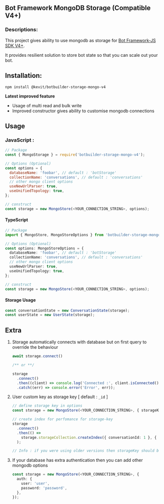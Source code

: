 Bot Framework MongoDB Storage (Compatible V4+)
--------------------------------

### Descriptions:

This project gives ability to use mongodb as storage for [Bot Framework-JS SDK V4+](https://github.com/Microsoft/botbuilder-js).

It provides resilient solution to store bot state so that you can scale out your bot.



## Installation:
```
npm install @kevit/botbuilder-storage-mongo-v4
```

**Latest improved feature**

- Usage of multi read and bulk write
- Improved constructor gives ability to customise mongodb connections



## Usage

### JavaScript : 

```javascript
// Package
const { MongoStorage } = require('botbuilder-storage-mongo-v4');

// Options (Optional)
const options = {
  databaseName: 'foobar', // default : 'botStorage'
  collectionName: 'conversations', // default : 'conversations'
  // other mongo client options
  useNewUrlParser: true,
  useUnifiedTopology: true,
};

// construct
const storage = new MongoStore(<YOUR_CONNECTION_STRING>, options);
```

#### TypeScript

``` typescript
// Package
import { MongoStore, MongoStoreOptions } from 'botbuilder-storage-mongo-v4';

// Options (Optional)
const options: MongoStoreOptions = {
  databaseName: 'foobar', // default : 'botStorage'
  collectionName: 'conversations', // default : 'conversations'
  // other mongo client options
  useNewUrlParser: true,
  useUnifiedTopology: true,
};

// construct
const storage = new MongoStore(<YOUR_CONNECTION_STRING>, options);
```

#### Storage Usage

```typescript
const conversationState = new ConversationState(storage);
const userState = new UserState(storage);
```



## Extra

1. Storage automatically connects with database but on first query to override the behaviour

   ```typescript
   await storage.connect()
   
   /** or **/
   
   storage
     .connect()
     .then((client) => console.log('Connected :', client.isConnected()))
     .catch((err) => console.error('Error', err));
   ```

2. User custom key as storage key  [ default : `_id` ]

   ```typescript
   // define storage key in options
   const storage = new MongoStore(<YOUR_CONNECTION_STRING>, { storageKey: 'conversationId' });
   
   // create index for perfomance for storage-key
   storage
     .connect()
     .then(() =>
       storage.storageCollection.createIndex({ conversationId: 1 }, { unique: true, background: true })
     );
   
   // Info : if you were using older versions then storageKey should be "key" ( options = { storageKey: 'key' } )
   ```

3. If your database has extra authentication then you can add other mongodb options

   ```typescript
   const storage = new MongoStore(<YOUR_CONNECTION_STRING>, {
     auth: {
       user: 'user',
       password: 'password',
     },
   });
   ```

   